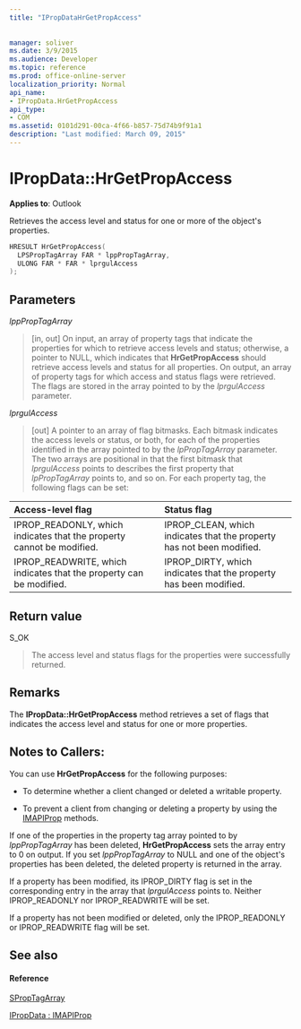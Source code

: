 ```yaml
---
title: "IPropDataHrGetPropAccess"
 
 
manager: soliver
ms.date: 3/9/2015
ms.audience: Developer
ms.topic: reference
ms.prod: office-online-server
localization_priority: Normal
api_name:
- IPropData.HrGetPropAccess
api_type:
- COM
ms.assetid: 0101d291-00ca-4f66-b857-75d74b9f91a1
description: "Last modified: March 09, 2015"
---
```


# IPropData::HrGetPropAccess

  
  
**Applies to**: Outlook 
  
Retrieves the access level and status for one or more of the object's properties.
  
```cpp
HRESULT HrGetPropAccess(
  LPSPropTagArray FAR * lppPropTagArray,
  ULONG FAR * FAR * lprgulAccess
);
```

## Parameters

 _lppPropTagArray_
  
> [in, out] On input, an array of property tags that indicate the properties for which to retrieve access levels and status; otherwise, a pointer to NULL, which indicates that **HrGetPropAccess** should retrieve access levels and status for all properties. On output, an array of property tags for which access and status flags were retrieved. The flags are stored in the array pointed to by the  _lprgulAccess_ parameter. 
    
 _lprgulAccess_
  
> [out] A pointer to an array of flag bitmasks. Each bitmask indicates the access levels or status, or both, for each of the properties identified in the array pointed to by the  _lpPropTagArray_ parameter. The two arrays are positional in that the first bitmask that  _lprgulAccess_ points to describes the first property that  _lpPropTagArray_ points to, and so on. For each property tag, the following flags can be set: 
    
|**Access-level flag**|**Status flag**|
|:-----|:-----|
|IPROP_READONLY, which indicates that the property cannot be modified.  <br/> |IPROP_CLEAN, which indicates that the property has not been modified.  <br/> |
|IPROP_READWRITE, which indicates that the property can be modified.  <br/> |IPROP_DIRTY, which indicates that the property has been modified.  <br/> |
   
## Return value

S_OK 
  
> The access level and status flags for the properties were successfully returned.
    
## Remarks

The **IPropData::HrGetPropAccess** method retrieves a set of flags that indicates the access level and status for one or more properties. 
  
## Notes to Callers:

You can use **HrGetPropAccess** for the following purposes: 
  
- To determine whether a client changed or deleted a writable property.
    
- To prevent a client from changing or deleting a property by using the [IMAPIProp](imapipropiunknown.md) methods. 
    
If one of the properties in the property tag array pointed to by  _lppPropTagArray_ has been deleted, **HrGetPropAccess** sets the array entry to 0 on output. If you set  _lppPropTagArray_ to NULL and one of the object's properties has been deleted, the deleted property is returned in the array. 
  
If a property has been modified, its IPROP_DIRTY flag is set in the corresponding entry in the array that  _lprgulAccess_ points to. Neither IPROP_READONLY nor IPROP_READWRITE will be set. 
  
If a property has not been modified or deleted, only the IPROP_READONLY or IPROP_READWRITE flag will be set. 
  
## See also

#### Reference

[SPropTagArray](sproptagarray.md)
  
[IPropData : IMAPIProp](ipropdataimapiprop.md)

